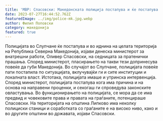 ```yaml
---
title: 'МВР: Спасовски: Македонската полиција постапува и ќе постапува на цела територија - 27 ЈУЛИ 2023'
date: 2023-07-27T16:44:52.762Z
featuredImage: ../img/police-mk.jpg.webp
author: Филип Поповски
category: македонија
featured: true
---
```

Полицијата во Слупчане ќе постапува и во иднина на целата територија на Република Северна Македонија, изјави денеска министерот за внатрешни работи, Оливер Спасовски, на седницата за пратенички прашања. Според министерот, пласирањето на такви тези допринесува повеќе да губи Македонија. Во случајот во Слупчане, полицијата повеќе пати постапила по ситуацијата, вклучувајќи ги и сите институции и локалната власт. Истотака, полицијата имаше и утринска интервенција. Според министерот, полицијата постапува кога има причина и на основа на направени проценки, и секогаш ги спроведува законските овластувања. Во функционирањето на полицијата, се мора да се има предвид и човековите права и правата на граѓаните, потенцираше Спасовски. На територијата на општина Липково има неколку полициски станици и соработката со граѓаните е на високо ниво, како и во другите општини во државата, изјави Спасовски.
